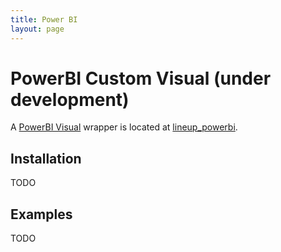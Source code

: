 ```yaml
---
title: Power BI
layout: page
---
```


PowerBI Custom Visual (under development)
=====================

A [PowerBI Visual](https://github.com/Microsoft/PowerBI-Visuals) wrapper is located at [lineup_powerbi](https://github.com/sgratzl/lineup_powerbi).

Installation
------------

TODO

Examples
--------

TODO
